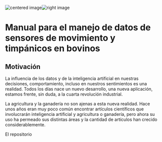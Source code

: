 <img src="https://www.artimix.fr/var/artimix/storage/images/artimix/partenaires/ccafs/31850-4-esl-ES/ccafs_medium.jpg" alt="centered image" id="logo" data-height-percentage="100" data-actual-width="140" data-actual-height="55" class="center"><img src="https://ciat.cgiar.org/wp-content/uploads/Alliance_logo.png" alt="right image" id="logo" data-height-percentage="100" data-actual-width="140" data-actual-height="55" class="rigth">


# Manual para el manejo de datos de sensores de movimiento y timpánicos en bovinos


## Motivación
La influencia de los datos y de la inteligencia artificial en nuestras decisiones, comportamiento, incluso en nuestros sentimientos es una realidad. Todos los días nace un nuevo desarrollo, una nueva aplicación, estamos frente, sin duda, a la cuarta revolución industrial. 

La agricultura y la ganadería no son ajenas a esta nueva realidad. Hace unos años eran muy poco común encontrar artículos científicos que involucrarán inteligencia artificial y agricultura o ganadería, pero ahora su uso ha permeado sus distintas áreas y la cantidad de artículos han crecido considerablemente.




El repositorio
